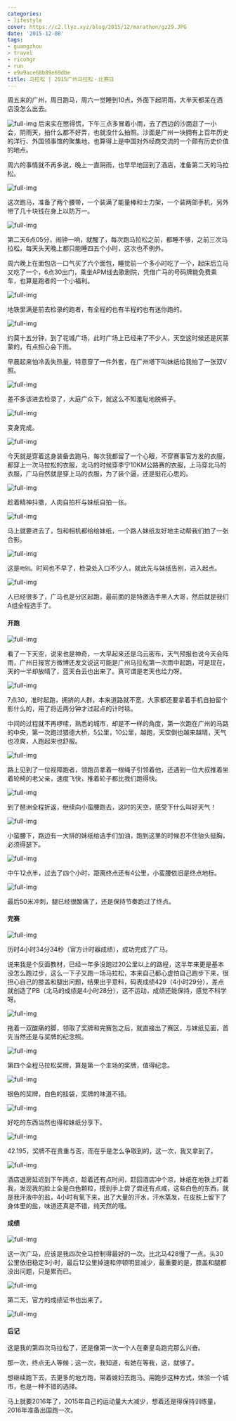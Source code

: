 ```yaml
---
categories:
- lifestyle
cover: https://c2.llyz.xyz/blog/2015/12/marathon/gz29.JPG
date: '2015-12-08'
tags:
- guangzhou
- travel
- ricohgr
- run
- e9a9ace68b89e69dbe
title: 马拉松 | 2015广州马拉松・比赛日
---
```


周五来的广州，周日跑马，周六一觉睡到10点，外面下起阴雨，大半天都呆在酒店没怎么出去。

![full-img](https://c2.llyz.xyz/blog/2015/12/marathon/gz29.JPG) 后来实在憋得慌，下午三点多冒着小雨，去了西边的沙面逛了一小会，阴雨天，拍什么都不好弄，也就没什么拍照。沙面是广州一块拥有上百年历史的洋行、外国领事馆的聚集地，也算得上是中国对外经商交流的一个颇有历史价值的地点。

周六的事情就不再多说，晚上一直阴雨，也早早地回到了酒店，准备第二天的马拉松。

![full-img](https://c2.llyz.xyz/blog/2015/12/marathon/gz4.JPG)

这次跑马，准备了两个腰带，一个装满了能量棒和士力架，一个装两部手机，另外带了几十块钱在身上以防万一。

![full-img](https://c2.llyz.xyz/blog/2015/12/marathon/gz28.JPG)

第二天6点05分，闹钟一响，就醒了，每次跑马拉松之前，都睡不够，之前三次马拉松，每天头天晚上都只能睡四五个小时，这次也不例外。

周六晚上在面包店一口气买了六个面包，睡觉前一个多小时吃了一个，起床后立马又吃了一个，6点30出门，乘坐APM线去歌剧院，凭借广马的号码牌能免费乘车，也算是跑者的一个小福利。

![full-img](https://c2.llyz.xyz/blog/2015/12/marathon/gz35.JPG)

地铁里满是前去检录的跑者，有全程的也有半程的也有迷你跑的。

![full-img](https://c2.llyz.xyz/blog/2015/12/marathon/gz12.JPG)

约莫十五分钟，到了花城广场，此时广场上已经来了不少人，天空这时候还是灰蒙蒙的，有点担心会下雨。

早晨起来怕冷丢失热量，特意穿了一件外套，在广州塔下叫妹纸给我拍了一张双V照。

![full-img](https://c2.llyz.xyz/blog/2015/12/marathon/gz20.JPG)

差不多该进去检录了，大庭广众下，就这么不知羞耻地脱裤子。

![full-img](https://c2.llyz.xyz/blog/2015/12/marathon/gz17.JPG)

变身完成。

![full-img](https://c2.llyz.xyz/blog/2015/12/marathon/gz31.JPG)

今天就是穿着这身装备去跑马，每次我都留了一个心眼，不穿赛事官方发的衣服，都穿上一次马拉松的衣服，北马的时候穿李宁10KM公路赛的衣服，上马穿北马的衣服，广马自然就是穿上马的衣服，为了装个逼，还是挺花心思的。

![full-img](https://c2.llyz.xyz/blog/2015/12/marathon/gz55.JPG)

趁着精神抖擞，人肉自拍杆与妹纸自拍一张。

![full-img](https://c2.llyz.xyz/blog/2015/12/marathon/gz37.JPG)

马上就要进去了，包和相机都给给妹纸，一个路人妹纸友好地主动帮我们拍了一张合影。

![full-img](https://c2.llyz.xyz/blog/2015/12/marathon/gz39.JPG)

这是`吻别`。时间也不早了，检录处入口不少人，就此先与妹纸告别，进入起点。

![full-img](https://c2.llyz.xyz/blog/2015/12/marathon/i2.JPG)

人已经很多了，广马也是分区起跑，最前面的是特邀选手黑人大哥，然后就是我们A组全程选手了。

#### 开跑

![full-img](https://c2.llyz.xyz/blog/2015/12/marathon/i3.JPG)

看了一下天空，说来也是神奇，一大早起来还是乌云密布，天气预报也说今天会阵雨，广州日报官方微博还发文说这可能是广州马拉松第一次雨中起跑，可是现在，天的一半却放晴了，蓝天白云也出来了。真可谓是老天也给力呀。

![full-img](https://c2.llyz.xyz/blog/2015/12/marathon/i4.JPG)

7点30，准时起跑，拥挤的人群，本来道路就不宽，大家都还要拿着手机自拍留个影什么的，用了将近两分钟才过起点的计时毯。

中间的过程就不再啰嗦，熟悉的城市，却是不一样的角度，第一次跑在广州的马路的中央，第一次跑过猎德大桥，5公里，10公里，越跑，天空倒也越来越晴，天气也凉爽，人跑起来也舒服。

![full-img](https://c2.llyz.xyz/blog/2015/12/marathon/i11.JPG)

路上见到了一位视障跑者，领跑员拿着一根绳子引领着他，还遇到一位大叔推着坐着轮椅的老父亲，速度飞快，推着轮子都比我们跑得快。

![full-img](https://c2.llyz.xyz/blog/2015/12/marathon/i7s.JPG)

到了琶洲全程折返，继续向小蛮腰跑去，这时的天空，感受下什么叫好天气！

![full-img](https://c2.llyz.xyz/blog/2015/12/marathon/i8s.JPG)

小蛮腰下，路边有一大排的妹纸给选手们加油，跑到这里的时候忍不住抬头挺胸，必须得瑟下。

![full-img](https://c2.llyz.xyz/blog/2015/12/marathon/i9.JPG)

中午12点半，过去了四个小时，距离终点还有4公里，小蛮腰依旧是终点地标。

![full-img](https://c2.llyz.xyz/blog/2015/12/marathon/i10s.JPG)

最后50米冲刺，腿已经很酸痛了，还是保持节奏跑过了终点。

#### 完赛

![full-img](https://c2.llyz.xyz/blog/2015/12/marathon/gz48.JPG)

历时4小时34分34秒（官方计时器成绩），成功完成了广马。

说来我是个反面教材，已经一年多没跑过20公里以上的路程，这半年来更是基本没怎么跑过步，这么一下子又跑一场马拉松，本来自己都心虚怕自己跑步下来，很担心自己的膝盖和腿出问题，结果出乎意料，码表成绩429（4小时29分），差点就创造了PB（北马的成绩是4小时28分），这不运动，成绩还能保持，感觉不科学呀。

![full-img](https://c2.llyz.xyz/blog/2015/12/marathon/gz53.JPG)

拖着一双酸痛的脚，领取了奖牌和完赛包之后，就直接出了赛区，与妹纸见面，首先当然还是与奖牌的纪念照。

![full-img](https://c2.llyz.xyz/blog/2015/12/marathon/gz50.JPG)

第四个全程马拉松奖牌，算是第一个主场的奖牌，值得纪念。

![full-img](https://c2.llyz.xyz/blog/2015/12/marathon/gz54.JPG)

银色的奖牌，白色的挂袋，奖牌的味道不错。

![full-img](https://c2.llyz.xyz/blog/2015/12/marathon/gz49.JPG)

好吃的东西当然也得和妹纸分享下。

![full-img](https://c2.llyz.xyz/blog/2015/12/marathon/gz46.JPG)

42.195，奖牌不在贵重与否，而在乎是怎么争取到的，这一次，我又拿到了。

![full-img](https://c2.llyz.xyz/blog/2015/12/marathon/gz52.JPG)

酒店退房延迟到下午两点，趁着还有点时间，赶回酒店冲个凉，妹纸在地铁上盯着我，发现我的脸上全是白色颗粒，摸到手上尝了尝还有点咸，这些白色的东西，就是我汗液中的盐，4小时有氧下来，出了大量的汗水，汗水蒸发，在皮肤上留下了身体里的盐，味道还真是不错，纯天然的哦。

#### 成绩

![full-img](https://c2.llyz.xyz/blog/2015/12/marathon/guangma-new.jpg)

这一次广马，应该是我四次全马控制得最好的一次。比北马428慢了一点。头30公里依旧稳定3小时，最后12公里掉速和停顿明显减少，最重要的是，膝盖和腿都没出问题，只是累而已。

![full-img](https://c2.llyz.xyz/blog/2015/12/marathon/gudong.jpg)

第二天，官方的成绩证书也出来了。

![full-img](https://c2.llyz.xyz/blog/2015/12/marathon/result.jpg)

#### 后记

这是我的第四次马拉松了，还是像第一次一个人在秦皇岛跑完那么兴奋。

那一次，终点无人等候；这一次，我知道，有她在等我，这，就够了。

想继续跑下去，去更多的地方跑，带着媳妇去跑马。用跑步这种方式，体验一个城市，也是一种不错的选择。

马上就要2016年了，2015年自己的运动量大大减少，想着还是得保持训练量，2016年准备出国跑一次。

